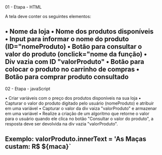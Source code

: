 01 - Etapa - HTML

A tela deve conter os seguintes elementos:

• Nome da loja
• Nome dos produtos disponíveis
• Input para informar o nome do produto (ID="nomeProduto)
• Botão para consultar o valor do produto (onclick="nome da função)
• Div vazia com ID "valorProduto"
• Botão para colocar o produto no carrinho de compras
• Botão para comprar produto consultado
-----------------------------------------------------------------------------------------------------
02 - Etapa - javaScript

• Criar variáveis com o preço dos produtos disponíveis na sua loja
• Capturar o valor do produto digitado pelo usuário (nomeProduto) e atribuir em uma variável
• Capturar o valor da div vaiza "valorProduto" e armazenar em uma variável
• Realize a criação de um algoritmo que retorne o valor para o usuário quando ele clica no botão "Consultar o valor do produto", a resposta deve ser devolvida na div vazia "valorProduto".

Exemplo:
valorProduto.innerText = 'As Maças custam: R$ ${maca}`
-----------------------------------------------------------------------------------------------------